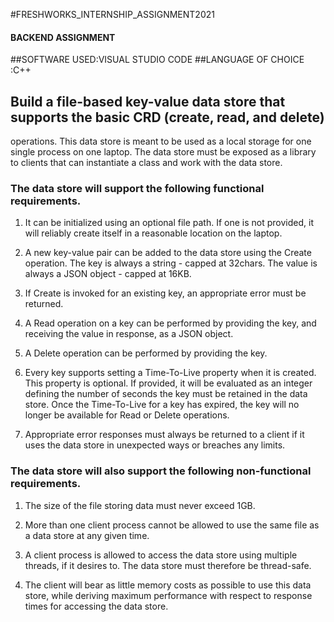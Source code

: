 #FRESHWORKS_INTERNSHIP_ASSIGNMENT2021

#### BACKEND ASSIGNMENT
##SOFTWARE USED:VISUAL STUDIO CODE
##LANGUAGE OF CHOICE :C++
## Build a file-based key-value data store that supports the basic CRD (create, read, and delete)
operations. This data store is meant to be used as a local storage for one single process on one
laptop. The data store must be exposed as a library to clients that can instantiate a class and work
with the data store.

### The data store will support the following functional requirements.

1. It can be initialized using an optional file path. If one is not provided, it will reliably
create itself in a reasonable location on the laptop.

2. A new key-value pair can be added to the data store using the Create operation. The key
is always a string - capped at 32chars. The value is always a JSON object - capped at
16KB.

3. If Create is invoked for an existing key, an appropriate error must be returned.

4. A Read operation on a key can be performed by providing the key, and receiving the
value in response, as a JSON object.

5. A Delete operation can be performed by providing the key.

6. Every key supports setting a Time-To-Live property when it is created. This property is
optional. If provided, it will be evaluated as an integer defining the number of seconds
the key must be retained in the data store. Once the Time-To-Live for a key has expired,
the key will no longer be available for Read or Delete operations.

7. Appropriate error responses must always be returned to a client if it uses the data store in
unexpected ways or breaches any limits.

### The data store will also support the following non-functional requirements.

1. The size of the file storing data must never exceed 1GB.

2. More than one client process cannot be allowed to use the same file as a data store at any
given time.

3. A client process is allowed to access the data store using multiple threads, if it desires to.
The data store must therefore be thread-safe.

4. The client will bear as little memory costs as possible to use this data store, while
deriving maximum performance with respect to response times for accessing the data
store.

